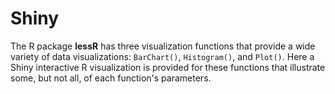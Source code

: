 # Shiny

The R package __lessR__ has three visualization functions that provide a wide variety of data visualizations: `BarChart()`, `Histogram()`, and `Plot()`. Here a Shiny interactive R visualization is provided for these functions that illustrate some, but not all, of each function's parameters.
